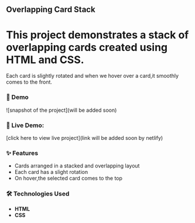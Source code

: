 ## Overlapping Card Stack  

# This project demonstrates a **stack of overlapping cards** created using **HTML** and **CSS**.  
Each card is slightly rotated and when we hover over a card,it smoothly comes to the front. 


### 📸 Demo  
![snapshot of the project](will be added soon)

### 🔗 Live Demo: 
[click here to view live project](link will be added soon by netlify)

### ✨ Features  
-  Cards arranged in a stacked and overlapping layout  
-  Each card has a slight rotation  
-  On hover,the selected card comes to the top   


### 🛠️ Technologies Used  
-  **HTML**  
-  **CSS**  